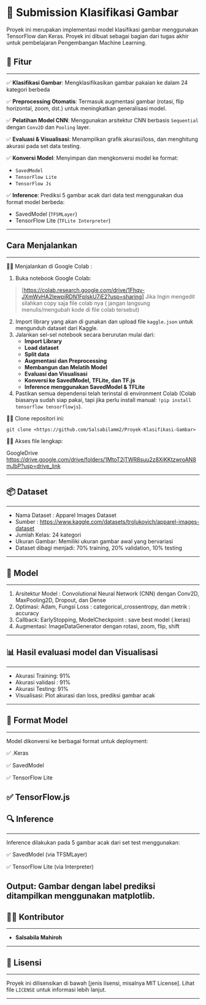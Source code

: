 # 📸 Submission Klasifikasi Gambar
Proyek ini merupakan implementasi model klasifikasi gambar menggunakan TensorFlow dan Keras. Proyek ini dibuat sebagai bagian dari tugas akhir untuk pembelajaran Pengembangan Machine Learning.

## 🚀 Fitur
---
✅ **Klasifikasi Gambar**: Mengklasifikasikan gambar pakaian ke dalam 24 kategori berbeda 

✅ **Preprocessing Otomatis**: Termasuk augmentasi gambar (rotasi, flip horizontal, zoom, dst.) untuk meningkatkan generalisasi model.

✅ **Pelatihan Model CNN**: Menggunakan arsitektur CNN berbasis `Sequential` dengan `Conv2D` dan `Pooling` layer.

✅ **Evaluasi & Visualisasi**: Menampilkan grafik akurasi/loss, dan menghitung akurasi pada set data testing.

✅ **Konversi Model**: Menyimpan dan mengkonversi model ke format:
  - `SavedModel` 
  - `TensorFlow Lite` 
  - `TensorFlow Js`
  
✅ **Inference**: Prediksi 5 gambar acak dari data test menggunakan dua format model berbeda:
  - SavedModel (`TFSMLayer`)
  - TensorFlow Lite (`TFLite Interpreter`)
---

## Cara Menjalankan
---
👩‍💻 Menjalankan di Google Colab :
1. Buka notebook Google Colab:
> [https://colab.research.google.com/drive/1Fhqv-JXmWvHA2IewpiRDN1FpIskU7iE2?usp=sharing]
> Jika Ingin mengedit silahkan copy saja file colab nya ( jangan langsung menulis/mengubah kode di file colab tersebut)
2. Import library yang akan di gunakan dan upload file `kaggle.json` untuk mengunduh dataset dari Kaggle.
3. Jalankan sel-sel notebook secara berurutan mulai dari:
    - **Import Library**
    - **Load dataset**
    - **Split data**
    - **Augmentasi dan Preprocessing**
    - **Membangun dan Melatih Model**
    - **Evaluasi dan Visualisasi**
    - **Konversi ke SavedModel, TFLite, dan TF.js**
    - **Inference menggunakan SavedModel & TFLite**
4. Pastikan semua dependensi telah terinstal di environment Colab (Colab biasanya sudah siap pakai, tapi jika perlu install manual: `!pip install tensorflow tensorflowjs`).

👩‍💻 Clone repositori ini:

    git clone <https://github.com/Salsabilamm2/Proyek-Klasifikasi-Gambar>

👩‍💻 Akses file lengkap:

   GoogleDrive <https://drive.google.com/drive/folders/1MtoT2jTWR8suu2z8XiKKtzwroAN8mJbP?usp=drive_link>

---

## 📦 Dataset
---
- Nama Dataset : Apparel Images Dataset 
- Sumber : https://www.kaggle.com/datasets/trolukovich/apparel-images-dataset
- Jumlah Kelas: 24 kategori 
- Ukuran Gambar: Memiliki ukuran gambar awal yang bervariasi
- Dataset dibagi menjadi: 70% training, 20% validation, 10% testing
---

## 🧠 Model
---
1. Arsitektur Model : Convolutional Neural Network (CNN) dengan Conv2D, MaxPooling2D, Dropout, dan Dense
2. Optimasi: Adam, Fungsi Loss : categorical_crossentropy, dan metrik : accuracy
3. Callback: EarlyStopping, ModelCheckpoint : save best model (.keras)
4. Augmentasi: ImageDataGenerator dengan rotasi, zoom, flip, shift
---

## 📊 Hasil evaluasi model dan Visualisasi
---
- Akurasi Training: 91%
- Akurasi validasi : 91%
- Akurasi Testing: 91%
- Visualisasi: Plot akurasi dan loss, prediksi gambar acak
---

## 💾 Format Model
---
Model dikonversi ke berbagai format untuk deployment:

✅ .Keras

✅ SavedModel

✅ TensorFlow Lite 

✅ TensorFlow.js
---

## 🔍 Inference
---
Inference dilakukan pada 5 gambar acak dari set test menggunakan:

✅ SavedModel (via TFSMLayer)

✅ TensorFlow Lite (via Interpreter)

Output: Gambar dengan label prediksi ditampilkan menggunakan matplotlib.
---

## 👩‍💻 Kontributor
---
- **Salsabila Mahiroh** 
---

## 📜 Lisensi
---
Proyek ini dilisensikan di bawah [jenis lisensi, misalnya MIT License]. Lihat file `LICENSE` untuk informasi lebih lanjut.

---
